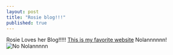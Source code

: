 ```yaml
---
layout: post
title: "Rosie blog!!!"
published: true
---
```



Rosie Loves her Blog!!!!!
[This is my favorite website](www.facebook.com "*Hint: its Facebook")
Nolannnnnn!
![No Nolannnnn]({{site.baseurl}}/_posts/IMG_1606.JPG)
